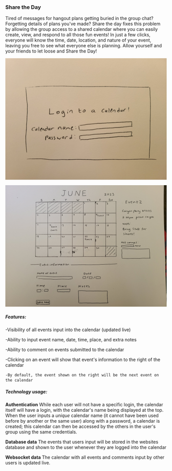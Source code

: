 ### Share the Day

Tired of messages for hangout plans getting buried in the group chat? Forgetting details of plans you've made? Share the day fixes this problem by allowing the group access to a shared calendar where you can easily create, view, and respond to all those fun events! In just a few clicks, everyone will know the time, date, location, and nature of your event, leaving you free to see what everyone else is planning. Allow yourself and your friends to let loose and Share the Day!

![Login page of the site](https://github.com/sarahmib/CS_260/blob/main/20230923_130253.jpg?raw=true)

![Main page of the site (what you see when you login)](https://github.com/sarahmib/CS_260/blob/main/20230923_130246.jpg?raw=true)

##### Features:  

  -Visibility of all events input into the calendar (updated live)  
  
  -Ability to input event name, date, time, place, and extra notes  
  
  -Ability to comment on events submitted to the calendar  
  
  -Clicking on an event will show that event's information to the right of the calendar  
  
    -By default, the event shown on the right will be the next event on the calendar  


##### Technology usage:

  **Authentication**
  While each user will not have a specific login, the calendar itself will have a login, with the calendar's name being displayed at the     top. When the user inputs a *unique* calendar name (it cannot have been used before by another or the same user) along with a password, a calendar is created; this calendar can then be accessed by the others in the user's group using the same credentials.

  **Database data**
  The events that users input will be stored in the websites database and shown to the user whenever they are logged into the calendar

  **Websocket data**
  The calendar with all events and comments input by other users is updated live.
